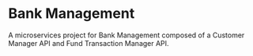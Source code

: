 # Bank Management

A microservices project for Bank Management composed of a Customer Manager API and Fund Transaction Manager API.
